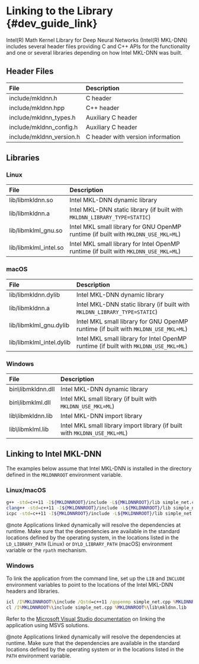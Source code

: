Linking to the Library {#dev_guide_link}
===========================================

Intel(R) Math Kernel Library for Deep Neural Networks (Intel(R) MKL-DNN)
includes several header files providing C and C++ APIs for the functionality
and one or several libraries depending on how Intel MKL-DNN was built.

## Header Files

| File                     | Description
| :---                     | :---
| include/mkldnn.h         | C header
| include/mkldnn.hpp       | C++ header
| include/mkldnn_types.h   | Auxiliary C header
| include/mkldnn_config.h  | Auxiliary C header
| include/mkldnn_version.h | C header with version information

## Libraries

### Linux

| File                  | Description
| :---                  | :---
| lib/libmkldnn.so      | Intel MKL-DNN dynamic library
| lib/libmkldnn.a       | Intel MKL-DNN static library (if built with `MKLDNN_LIBRARY_TYPE=STATIC`)
| lib/libmklml_gnu.so   | Intel MKL small library for GNU OpenMP runtime (if built with `MKLDNN_USE_MKL=ML`)
| lib/libmklml_intel.so | Intel MKL small library for Intel OpenMP runtime (if built with `MKLDNN_USE_MKL=ML`)

### macOS

| File                     | Description
| :---                     | :---
| lib/libmkldnn.dylib      | Intel MKL-DNN dynamic library
| lib/libmkldnn.a          | Intel MKL-DNN static library (if built with `MKLDNN_LIBRARY_TYPE=STATIC`)
| lib/libmklml_gnu.dylib   | Intel MKL small library for GNU OpenMP runtime (if built with `MKLDNN_USE_MKL=ML`)
| lib/libmklml_intel.dylib | Intel MKL small library for Intel OpenMP runtime (if built with `MKLDNN_USE_MKL=ML`)

### Windows

| File              | Description
| :---              | :---
| bin\libmkldnn.dll | Intel MKL-DNN dynamic library
| bin\libmklml.dll  | Intel MKL small library (if built with `MKLDNN_USE_MKL=ML`)
| lib\libmkldnn.lib | Intel MKL-DNN import library
| lib\libmklml.lib  | Intel MKL small library import library (if built with `MKLDNN_USE_MKL=ML`)

## Linking to Intel MKL-DNN

The examples below assume that Intel MKL-DNN is installed in the directory
defined in the `MKLDNNROOT` environment variable.

### Linux/macOS

~~~sh
g++ -std=c++11 -I${MKLDNNROOT}/include -L${MKLDNNROOT}/lib simple_net.cpp -lmkldnn
clang++ -std=c++11 -I${MKLDNNROOT}/include -L${MKLDNNROOT}/lib simple_net.cpp -lmkldnn
icpc -std=c++11 -I${MKLDNNROOT}/include -L${MKLDNNROOT}/lib simple_net.cpp -lmkldnn
~~~

@note
Applications linked dynamically will resolve the dependencies at runtime. Make
sure that the dependencies are available in the standard locations defined by
the operating system, in the locations listed in the `LD_LIBRARY_PATH` (Linux)
or `DYLD_LIBRARY_PATH` (macOS) environment variable or the `rpath` mechanism.

### Windows

To link the application from the command line, set up the `LIB` and `INCLUDE`
environment variables to point to the locations of the Intel MKL-DNN headers and
libraries.

~~~bat
icl /I%MKLDNNROOT%\include /Qstd=c++11 /qopenmp simple_net.cpp %MKLDNNROOT%\lib\mkldnn.lib
cl /I%MKLDNNROOT%\include simple_net.cpp %MKLDNNROOT%\lib\mkldnn.lib
~~~

Refer to the
[Microsoft Visual Studio documentation](https://docs.microsoft.com/en-us/cpp/build/walkthrough-creating-and-using-a-dynamic-link-library-cpp?view=vs-2017)
on linking the application using MSVS solutions.

@note
Applications linked dynamically will resolve the dependencies at runtime.
Make sure that the dependencies are available in the standard locations
defined by the operating system or in the locations listed in the `PATH`
environment variable.
